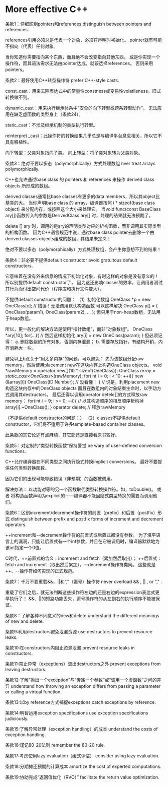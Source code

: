 # More effective C++

条款1：仔细区别pointers和references
distinguish between pointers and references.

references引用必须总是代表一个对象，必须在声明时初始化。
pointer就有可能不指向（代表）任何对象。

当你知道你需要指向某个东西，而且绝不会改变指向其他东西，
或是你实现一个操作符，而其语法需求无法由pointer达成，就该选择references。
否则采用pointers。

条款2：最好使用C++转型操作符
prefer C++-style casts.

const_cast：用来去除表达式中的常量性constness或变易性volatileness。旧式转换做不到。

dynamic_cast：用来执行继承体系中“安全的向下转型或跨系转型动作”。
无法应用在缺乏虚函数的类型身上（条款24）。

static_cast：不涉及继承机制的类型执行转型。

reinterpret _cast：此操作符的转换结果几乎总是与编译平台息息相关，所以它不具有移植性。

向下转型：父类对象指向子类。
向上转型：将子类对象转为父类对象。

条款3：绝对不要以多态（polymorphically）方式处理数组
nver treat arrays polymorphically.

C++也允许通过base class 的 pointers 和 references 来操作 derived class objects 所形成的数组。

derived classes通常比base classes有更多的data members，所以其object比基类的大。
当你声明base class 的 array，编译器按照 i * sizeof(base class object) 来分配内存，或按照这个大小来处理它。
当void func(const BaseClass ary[])函数传入的参数是DerivedClass ary[] 时，处理的结果就无法预期了。

delete [] ary 时，调用的是ary的声明类型对应的析构函数，而非调用其实际类型的析构函数。
因为C++语言规范中说，通过base class pointer去删除一个由derived classes objects组成的数组，其结果未定义！

绝对不要以多态（polymorphically）方式处理数组，会产生你意想不到的结果！

条款4：非必要不提供default constructor
avoid gratuitous default constructors.

它意味着在没有外来信息的情况下初始化对象，有时这样的对象是没有意义的！
所以别提供default constructor了，
因为这还影响classes的效率，让调用者测试其行为而付出空间代价（程序库和执行文件变大）。

不提供default constructor的问题：
（1）初始化数组
OneClass *p = new OneClass[c]; // 错误！无法调用默认构造函数
可以这样解决
OneClass p[] = {
     OneClass(param1),
     OneClass(param2),
     ...
};
但只用于non-heap数组，无法用于heap数组。

所以，更一般化的解决方法是使用“指针数组”，而非“对象数组”。
OneClass *ary[10];
for(...){ // 然后这样初始化
     ary[i] = new OneClass(param);
}
但必须记得：
a. 删除数组的所有对象，否则内存泄漏；
b. 需要存放指针，有结构开销，内存消耗大一些。

避免以上b点关于“用太多内存”的问题，可以避免：
先为该数组分配raw memory，然后使用placement new在这块内存上构造OneClass objects。
void *rawMemory = operator new[](10 * sizeof(OneClass));
OneClass *array = static_cast<OneClass*>(rawMemory);
for(int i = 0; i < 10; ++i){
     new (&array[i])  OneClass(ID Number); // 没看懂！
} // 说是，利用placement new 构造这块内存中的OneClass objects
而且在数组内的对象结束生命时，以手动方式调用其destructors，
最后还得以调用operator detele[]的方式释放raw memory：
for(int i = 9; i >= 0; --i){ // 以其构造顺序的相反顺序析构掉
     array[i].~OneClass();
}
operator delete[](rawMemory); // 释放rawMemory

（不提供default constructor的问题：）
（2）classes不提供default constructor，它们将不适用于许多template-based container classes。

此条款的其它论述有点麻烦，其它部还是直接看原书较好。

条款5：对定制的“类型转换函数”保持警觉
be wary of user-defined conversion functions.

C++允许编译器在不同类型之间执行隐式转换implicit conversions。
最好不要提供任何类型转换函数。

因为它们的出现可能导致错误（非预期）的函数被调用。

解决办法：
以功能对等的另一个函数取代类型转换操作符。如，toDouble()。
或者
将构造函数声明为explicit的——编译器不能因隐式类型转换的需要而调用他们。

条款6：区别increment/decrement操作符的前置（prefix）和后置（postfix）形式
distinguish between prefix and postfix forms of increment and decrement operators.

++increment和--decrement操作符的前置式或后置式都没有参数。
为了填平语言上的漏洞，只能让后置式有一个int参数，并且在它被调用时，编译器默默地为该int指定一个0值。

C时代，++前置式的含义：increment and fetch（累加然后取出）；
++后置式：fetch and increment（取出然后累加）。--decrement操作符类同。
这些就是++、--操作符如何实现的正式规范。

条款7：千万不要重载&&，||和“,”（逗号）操作符
never overload && , || , or "," .

重载了它们之后，就无法判断这些操作符左边的还是右边的expression表达式更早执行了！
&&、||的短路功能丢失，逗号操作符的从左到右的执行顺序不能被保证。

条款8：了解各种不同意义的new和delete
understand the different meanings of new and delete.

条款9:利用destructors避免泄漏资源
use destructors to prevent resource leaks.

条款10:在constructors内阻止资源泄漏
prevent resource leaks in constructors.

条款11:禁止异常（exceptions）流出destructors之外
prevent exceptions from leaving destructors.

条款12:了解“抛出一个exception”与“传递一个参数”或“调用一个虚函数”之间的差异
understand how throwing an exception differs from passing a parameter or calling a virtual function.

条款13:以by reference方式捕捉exceptions
catch exceptions by reference.

条款14:明智运用exception specifications
use exception specifications judiciously.

条款15:了解异常处理（exception handling）的成本
understand the costs of exception handling.

条款16:谨记80-20法则
remember the 80-20 rule.

条款17:考虑使用lazy evaluation（缓式评估）
consider using lazy evaluation.

条款18:分期摊还预期的计算成本
amortize the cost of experted computations.

条款19:协助完成“返回值优化（RVO）”
facilitate the return value optimization.
